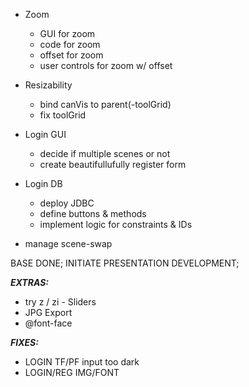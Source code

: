 * Zoom
    * GUI for zoom
    * code for zoom
    * offset for zoom
    * user controls for zoom w/ offset
    
* Resizability
    * bind canVis to parent(-toolGrid)
    * fix toolGrid
    
* Login GUI
    * decide if multiple scenes or not
    * create beautifullufully register form
    
* Login DB
    * deploy JDBC
    * define buttons & methods
    * implement logic for constraints & IDs
    
* manage scene-swap

BASE DONE;
INITIATE PRESENTATION DEVELOPMENT;

***EXTRAS:***
* try z / zi - Sliders
* JPG Export
* @font-face
    
 ***FIXES:***
 * LOGIN TF/PF input too dark
 * LOGIN/REG IMG/FONT
